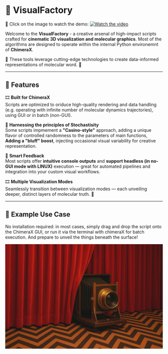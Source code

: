 # 🎨 VisualFactory

🎥 Click on the image to watch the demo:
[![Watch the video](https://img.youtube.com/vi/ZdGxwgnkfok/maxresdefault.jpg)](https://www.youtube.com/watch?v=ZdGxwgnkfok)

Welcome to the **VisualFactory** - a creative arsenal of high-impact scripts crafted for **cinematic 3D visualization and molecular graphics**. Most of the algorithms are designed to operate within the internal Python environemnt of **ChimeraX**.

🔭 These tools leverage cutting-edge technologies to create data-informed representations of molecular word. 🧬

---

## 🚀 Features

🎞️ **Built for ChimeraX**  
  Scripts are optimized to oriduce high-quality rendering and data handling (e.g. operating with infinite number of molecular dynamics trajectories), using GUI or in batch (non-GUI).

🎲 **Harnessing the principles of Stochastisity**  
  Some scripts impmement a **"Casino-style"** approach, adding a unique flavor of controlled randomness to the parameters of main functions, **Adding a "bluff" boost**, injecting occasional visual variability for creative representation.

🤖 **Smart Feedback**  
  Most scripts offer **intuitive console outputs** and **support headless (in no-GUI mode with LINUX)** execution — great for automated pipelines and integration into your custom visual workflows.

🎞️ **Multiple Visualization Modes**  
  Seamlessly transition between visualization modes — each unveiling deeper, distinct layers of molecular truth. 🔮

---

## 🎥 Example Use Case

No installation required: in most cases, simply drag and drop the script onto the ChimeraX GUI, or run it via the terminal with chimeraX for batch execution. And prepare to unveil the things beneath the surface!

![Visual Factory Logo](https://github.com/TheVisualHub/VisualFactory/blob/66125e03653829587251a5f696f8b9bb390140ed/assets/visualfactory_logo1b.png)
